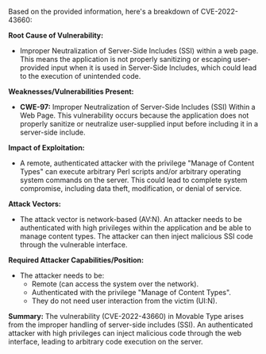 Based on the provided information, here's a breakdown of CVE-2022-43660:

**Root Cause of Vulnerability:**

*   Improper Neutralization of Server-Side Includes (SSI) within a web page. This means the application is not properly sanitizing or escaping user-provided input when it is used in Server-Side Includes, which could lead to the execution of unintended code.

**Weaknesses/Vulnerabilities Present:**

*   **CWE-97:** Improper Neutralization of Server-Side Includes (SSI) Within a Web Page. This vulnerability occurs because the application does not properly sanitize or neutralize user-supplied input before including it in a server-side include.

**Impact of Exploitation:**

*   A remote, authenticated attacker with the privilege "Manage of Content Types" can execute arbitrary Perl scripts and/or arbitrary operating system commands on the server. This could lead to complete system compromise, including data theft, modification, or denial of service.

**Attack Vectors:**

*   The attack vector is network-based (AV:N). An attacker needs to be authenticated with high privileges within the application and be able to manage content types. The attacker can then inject malicious SSI code through the vulnerable interface.

**Required Attacker Capabilities/Position:**

*   The attacker needs to be:
    *   Remote (can access the system over the network).
    *   Authenticated with the privilege "Manage of Content Types".
    *   They do not need user interaction from the victim (UI:N).

**Summary:**
The vulnerability (CVE-2022-43660) in Movable Type arises from the improper handling of server-side includes (SSI). An authenticated attacker with high privileges can inject malicious code through the web interface, leading to arbitrary code execution on the server.